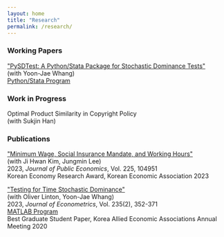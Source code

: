 ```yaml
---
layout: home
title: "Research"
permalink: /research/
---
```


###  Working Papers

["PySDTest: A Python/Stata Package for Stochastic Dominance Tests"](https://arxiv.org/pdf/2307.10694v2) \
(with Yoon-Jae Whang)\
[Python/Stata Program](https://github.com/lee-kyungho/pysdtest)

###  Work in Progress
Optimal Product Similarity in Copyright Policy \
(with Sukjin Han)

### Publications
["Minimum Wage, Social Insurance Mandate, and Working Hours"](https://doi.org/10.1016/j.jpubeco.2023.104951) \
(with Ji Hwan Kim, Jungmin Lee)\
2023, *Journal of Public Economics*, Vol. 225, 104951\
Korean Economy Research Award, Korean Economic Association 2023

["Testing for Time Stochastic Dominance"](https://doi.org/10.1016/j.jeconom.2022.03.012)\
(with Oliver Linton, Yoon-Jae Whang)\
2023, *Journal of Econometrics*, Vol. 235(2), 352-371\
[MATLAB Program](https://github.com/lee-kyungho/Testing-for-TSD)\
Best Graduate Student Paper, Korea Allied Economic Associations Annual Meeting 2020
